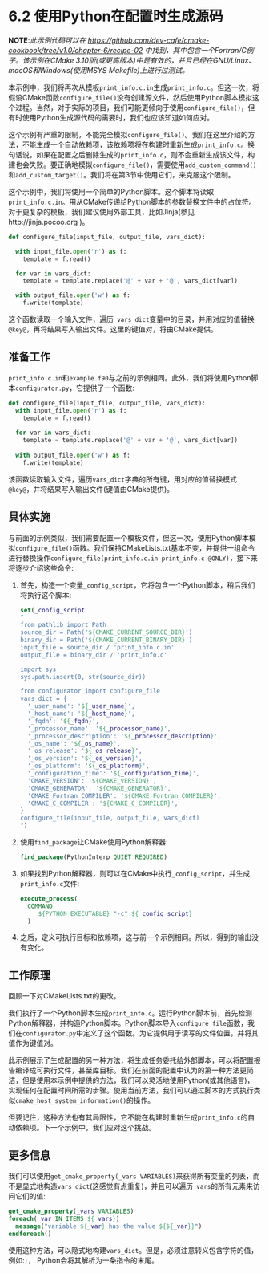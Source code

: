 # 6.2 使用Python在配置时生成源码

**NOTE**:*此示例代码可以在 https://github.com/dev-cafe/cmake-cookbook/tree/v1.0/chapter-6/recipe-02 中找到，其中包含一个Fortran/C例子。该示例在CMake 3.10版(或更高版本)中是有效的，并且已经在GNU/Linux、macOS和Windows(使用MSYS Makefile)上进行过测试。*

本示例中，我们将再次从模板`print_info.c.in`生成`print_info.c`。但这一次，将假设CMake函数`configure_file()`没有创建源文件，然后使用Python脚本模拟这个过程。当然，对于实际的项目，我们可能更倾向于使用`configure_file()`，但有时使用Python生成源代码的需要时，我们也应该知道如何应对。

这个示例有严重的限制，不能完全模拟`configure_file()`。我们在这里介绍的方法，不能生成一个自动依赖项，该依赖项将在构建时重新生成`print_info.c`。换句话说，如果在配置之后删除生成的`print_info.c`，则不会重新生成该文件，构建也会失败。要正确地模拟`configure_file()`，需要使用`add_custom_command()`和`add_custom_target()`。我们将在第3节中使用它们，来克服这个限制。

这个示例中，我们将使用一个简单的Python脚本。这个脚本将读取`print_info.c.in`。用从CMake传递给Python脚本的参数替换文件中的占位符。对于更复杂的模板，我们建议使用外部工具，比如Jinja(参见http://jinja.pocoo.org )。

```python
def configure_file(input_file, output_file, vars_dict):

  with input_file.open('r') as f:
  	template = f.read()

  for var in vars_dict: 
  	template = template.replace('@' + var + '@', vars_dict[var])

  with output_file.open('w') as f:
  	f.write(template)
```

这个函数读取一个输入文件，遍历`
vars_dict`变量中的目录，并用对应的值替换`@key@`，再将结果写入输出文件。这里的键值对，将由CMake提供。

## 准备工作

`print_info.c.in`和`example.f90`与之前的示例相同。此外，我们将使用Python脚本`configurator.py`，它提供了一个函数:

```python
def configure_file(input_file, output_file, vars_dict):
  with input_file.open('r') as f:
  	template = f.read()
    
  for var in vars_dict:
  	template = template.replace('@' + var + '@', vars_dict[var])
    
  with output_file.open('w') as f:
  	f.write(template)
```

该函数读取输入文件，遍历`vars_dict`字典的所有键，用对应的值替换模式`@key@`，并将结果写入输出文件(键值由CMake提供)。

## 具体实施

与前面的示例类似，我们需要配置一个模板文件，但这一次，使用Python脚本模拟`configure_file()`函数。我们保持CMakeLists.txt基本不变，并提供一组命令进行替换操作`configure_file(print_info.c.in print_info.c @ONLY)`，接下来将逐步介绍这些命令:

1. 首先，构造一个变量`_config_script`，它将包含一个Python脚本，稍后我们将执行这个脚本:

   ```cmake
   set(_config_script
   "
   from pathlib import Path
   source_dir = Path('${CMAKE_CURRENT_SOURCE_DIR}')
   binary_dir = Path('${CMAKE_CURRENT_BINARY_DIR}')
   input_file = source_dir / 'print_info.c.in'
   output_file = binary_dir / 'print_info.c'
   
   import sys
   sys.path.insert(0, str(source_dir))
   
   from configurator import configure_file
   vars_dict = {
     '_user_name': '${_user_name}',
     '_host_name': '${_host_name}',
     '_fqdn': '${_fqdn}',
     '_processor_name': '${_processor_name}',
     '_processor_description': '${_processor_description}',
     '_os_name': '${_os_name}',
     '_os_release': '${_os_release}',
     '_os_version': '${_os_version}',
     '_os_platform': '${_os_platform}',
     '_configuration_time': '${_configuration_time}',
     'CMAKE_VERSION': '${CMAKE_VERSION}',
     'CMAKE_GENERATOR': '${CMAKE_GENERATOR}',
     'CMAKE_Fortran_COMPILER': '${CMAKE_Fortran_COMPILER}',
     'CMAKE_C_COMPILER': '${CMAKE_C_COMPILER}',
   }
   configure_file(input_file, output_file, vars_dict)
   ")
   ```

2. 使用`find_package`让CMake使用Python解释器:

   ```cmake
   find_package(PythonInterp QUIET REQUIRED)
   ```

3. 如果找到Python解释器，则可以在CMake中执行`_config_script`，并生成`print_info.c`文件:

   ```cmake
   execute_process(
     COMMAND
     	${PYTHON_EXECUTABLE} "-c" ${_config_script}
     )
   ```

4. 之后，定义可执行目标和依赖项，这与前一个示例相同。所以，得到的输出没有变化。

## 工作原理

回顾一下对CMakeLists.txt的更改。

我们执行了一个Python脚本生成`print_info.c`。运行Python脚本前，首先检测Python解释器，并构造Python脚本。Python脚本导入`configure_file`函数，我们在`configurator.py`中定义了这个函数。为它提供用于读写的文件位置，并将其值作为键值对。

此示例展示了生成配置的另一种方法，将生成任务委托给外部脚本，可以将配置报告编译成可执行文件，甚至库目标。我们在前面的配置中认为的第一种方法更简洁，但是使用本示例中提供的方法，我们可以灵活地使用Python(或其他语言)，实现任何在配置时间所需的步骤。使用当前方法，我们可以通过脚本的方式执行类似`cmake_host_system_information()`的操作。

但要记住，这种方法也有其局限性，它不能在构建时重新生成`print_info.c`的自动依赖项。下一个示例中，我们应对这个挑战。

## 更多信息

我们可以使用`get_cmake_property(_vars VARIABLES)`来获得所有变量的列表，而不是显式地构造`vars_dict`(这感觉有点重复)，并且可以遍历`_vars`的所有元素来访问它们的值:

```cmake
get_cmake_property(_vars VARIABLES)
foreach(_var IN ITEMS ${_vars})
  message("variable ${_var} has the value ${${_var}}") 
endforeach()
```

使用这种方法，可以隐式地构建`vars_dict`。但是，必须注意转义包含字符的值，例如:`;`， Python会将其解析为一条指令的末尾。